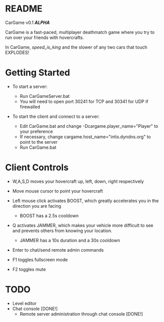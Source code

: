 README
=====

CarGame v0.1 ***ALPHA***

CarGame is a fast-paced, multiplayer deathmatch game where you try to run over your friends with hovercrafts.

In CarGame, _speed_is_king_ and the slower of any two cars that touch EXPLODES!

Getting Started
===============

* To start a server:
  * Run CarGameServer.bat
  * You will need to open port 30241 for TCP and 30341 for UDP if firewalled

* To start the client and connect to a server:
  * Edit CarGame.bat and change -Dcargame.player_name="Player" to your preference
  * If necessary, change cargame.host_name="intis.dyndns.org" to point to the server
  * Run CarGame.bat

Client Controls
===============

* W,A,S,D moves your hovercraft up, left, down, right respectively
* Move mouse cursor to point your hovercraft
* Left mouse click activates BOOST, which greatly accelerates you in the direction you are facing
  * BOOST has a 2.5s cooldown
* Q activates JAMMER, which makes your vehicle more difficult to see and prevents others from knowing your
  location.
  * JAMMER has a 10s duration and a 30s cooldown
  
* Enter to chat/send remote admin commands
* F1 toggles fullscreen mode
* F2 toggles mute

TODO
====

* Level editor
* Chat console [DONE!]
  * Remote server administration through chat console [DONE!]

